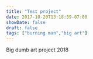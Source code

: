 ```yaml
---
title: "Test project"
date: 2017-10-20T13:18:59-07:00
showDate: false
draft: false
tags: ["burning man","big art"]
---
```


Big dumb art project 2018
